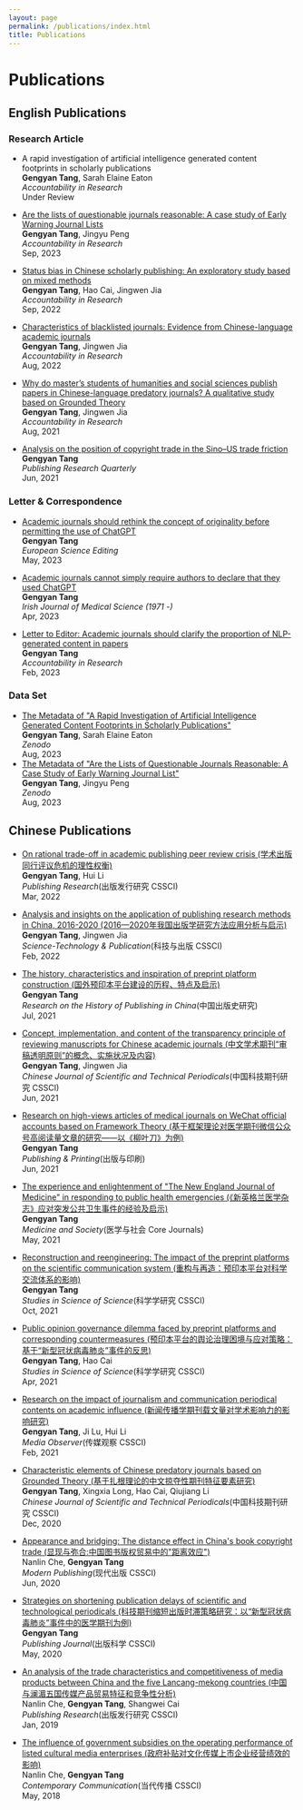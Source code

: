 ```yaml
---
layout: page
permalink: /publications/index.html
title: Publications
---
```


# Publications

## English Publications

### Research Article

- A rapid investigation of artificial intelligence generated content footprints in scholarly publications<br>**Gengyan Tang**, Sarah Elaine Eaton<br>*Accountability in Research*<br> Under Review

- [Are the lists of questionable journals reasonable: A case study of Early Warning Journal Lists](https://doi.org/10.1080/08989621.2023.2261846)<br>**Gengyan Tang**, Jingyu Peng<br>*Accountability in Research*<br> Sep, 2023

- [Status bias in Chinese scholarly publishing: An exploratory study based on mixed methods](https://www.tandfonline.com/doi/full/10.1080/08989621.2022.2117621)<br>**Gengyan Tang**, Hao Cai, Jingwen Jia<br>*Accountability in Research*<br> Sep, 2022

- [Characteristics of blacklisted journals: Evidence from Chinese-language academic journals](https://www.tandfonline.com/doi/full/10.1080/08989621.2022.2112953)<br>**Gengyan Tang**, Jingwen Jia<br>*Accountability in Research*<br> Aug, 2022

- [Why do master’s students of humanities and social sciences publish papers in Chinese-language predatory journals? A qualitative study based on Grounded Theory](https://www.tandfonline.com/doi/full/10.1080/08989621.2021.1960164)<br>**Gengyan Tang**, Jingwen Jia<br>*Accountability in Research*<br> Aug, 2021

- [Analysis on the position of copyright trade in the Sino–US trade friction](https://link.springer.com/article/10.1007/s12109-020-09719-z)<br>**Gengyan Tang**<br>*Publishing Research Quarterly*<br> Jun, 2021

### Letter & Correspondence

- [Academic journals should rethink the concept of originality before permitting the use of ChatGPT](https://ese.arphahub.com/article/104148/)<br>**Gengyan Tang**<br>*European Science Editing*<br> May, 2023

- [Academic journals cannot simply require authors to declare that they used ChatGPT](https://link.springer.com/article/10.1007/s11845-023-03374-x)<br>**Gengyan Tang**<br>*Irish Journal of Medical Science (1971 -)*<br> Apr, 2023

- [Letter to Editor: Academic journals should clarify the proportion of NLP-generated content in papers](https://www.tandfonline.com/doi/full/10.1080/08989621.2023.2180359)<br>**Gengyan Tang**<br>*Accountability in Research*<br> Feb, 2023

### Data Set
- [The Metadata of "A Rapid Investigation of Artificial Intelligence Generated Content Footprints in Scholarly Publications"](https://zenodo.org/record/8227899)<br>**Gengyan Tang**, Sarah Elaine Eaton<br>*Zenodo*<br> Aug, 2023
- [The Metadata of "Are the Lists of Questionable Journals Reasonable: A Case Study of Early Warning Journal List"](https://zenodo.org/record/8245329)<br>**Gengyan Tang**, Jingyu Peng<br>*Zenodo*<br> Aug, 2023

## Chinese Publications

- [On rational trade-off in academic publishing peer review crisis (学术出版同行评议危机的理性权衡)](https://kns.cnki.net/kcms/detail/detail.aspx?doi=10.19393/j.cnki.cn11-1537/g2.2022.03.016)<br>**Gengyan Tang**, Hui Li<br>*Publishing Research*(出版发行研究 CSSCI)<br> Mar, 2022

- [Analysis and insights on the application of publishing research methods in China, 2016-2020 (2016—2020年我国出版学研究方法应用分析与启示)](https://kns.cnki.net/kcms/detail/detail.aspx?doi=10.16510/j.cnki.kjycb.20220118.003)<br>**Gengyan Tang**, Jingwen Jia<br>*Science-Technology & Publication*(科技与出版 CSSCI)<br> Feb, 2022

- [The history, characteristics and inspiration of preprint platform construction (国外预印本平台建设的历程、特点及启示)](https://kns.cnki.net/kcms/detail/detail.aspx?filename=ZCBS202103012&dbcode=CJFQ&dbname=CJFD2021&v=XL9a9Ci0xIx95uOYH3jau8kfDPKIAdataX9KjRSAJ3qgsJB1iqSma9PMlyBVy-ug)<br>**Gengyan Tang**<br>*Research on the History of Publishing in China*(中国出版史研究)<br> Jul, 2021

- [Concept, implementation, and content of the transparency principle of reviewing manuscripts for Chinese academic journals (中文学术期刊“审稿透明原则”的概念、实施状况及内容)](https://www.cjstp.cn/CN/10.11946/cjstp.202012311066)<br>**Gengyan Tang**, Jingwen Jia<br>*Chinese Journal of Scientific and Technical Periodicals*(中国科技期刊研究 CSSCI)<br> Jun, 2021

- [Research on high-views articles of medical journals on WeChat official accounts based on Framework Theory (基于框架理论对医学期刊微信公众号高阅读量文章的研究——以《柳叶刀》为例)](https://kns.cnki.net/kcms/detail/detail.aspx?doi=10.19619/j.issn.1007-1938.2021.00.032)<br>**Gengyan Tang**<br>*Publishing & Printing*(出版与印刷)<br> Jun, 2021

- [The experience and enlightenment of "The New England Journal of Medicine" in responding to public health emergencies (《新英格兰医学杂志》应对突发公共卫生事件的经验及启示)](https://kns.cnki.net/kcms/detail/detail.aspx?doi=10.13723/j.yxysh.2021.05.015)<br>**Gengyan Tang**<br>*Medicine and Society*(医学与社会 Core Journals)<br> May, 2021

- [Reconstruction and reengineering: The impact of the preprint platforms on the scientific communication system (重构与再造：预印本平台对科学交流体系的影响)](https://kns.cnki.net/kcms/detail/detail.aspx?doi=10.16192/j.cnki.1003-2053.20210327.002)<br>**Gengyan Tang**<br>*Studies in Science of Science*(科学学研究 CSSCI)<br> Oct, 2021

- [Public opinion governance dilemma faced by preprint platforms and corresponding countermeasures (预印本平台的舆论治理困境与应对策略：基于“新型冠状病毒肺炎”事件的反思)](https://kns.cnki.net/kcms/detail/detail.aspx?doi=10.16192/j.cnki.1003-2053.20201204.005)<br>**Gengyan Tang**, Hao Cai<br>*Studies in Science of Science*(科学学研究 CSSCI)<br> Apr, 2021

- [Research on the impact of journalism and communication periodical contents on academic influence (新闻传播学期刊载文量对学术影响力的影响研究)](https://kns.cnki.net/kcms/detail/detail.aspx?doi=10.19480/j.cnki.cmgc.2021.02.013)<br>**Gengyan Tang**, Ji Lu, Hui Li<br>*Media Observer*(传媒观察 CSSCI)<br> Feb, 2021

- [Characteristic elements of Chinese predatory journals based on Grounded Theory (基于扎根理论的中文掠夺性期刊特征要素研究)](https://www.cjstp.cn/CN/10.11946/cjstp.202005160497)<br>**Gengyan Tang**, Xingxia Long, Hao Cai, Qiujiang Li<br>*Chinese Journal of Scientific and Technical Periodicals*(中国科技期刊研究 CSSCI)<br> Dec, 2020

- [Appearance and bridging: The distance effect in China's book copyright trade (显现与弥合:中国图书版权贸易中的"距离效应")](https://kns.cnki.net/kcms2/article/abstract?v=3uoqIhG8C44YLTlOAiTRKibYlV5Vjs7i8oRR1PAr7RxjuAJk4dHXomq8u2-At07eo1X5C8gg0mCP8xpoCcx_7z5PauEGohsM&uniplatform=NZKPT)<br>Nanlin Che, **Gengyan Tang**<br>*Modern Publishing*(现代出版 CSSCI)<br> Jun, 2020

- [Strategies on shortening publication delays of scientific and technological periodicals (科技期刊缩短出版时滞策略研究：以“新型冠状病毒肺炎”事件中的医学期刊为例)](https://kns.cnki.net/kcms/detail/detail.aspx?doi=10.13363/j.publishingjournal.2020.03.011)<br>**Gengyan Tang**<br>*Publishing Journal*(出版科学 CSSCI)<br> May, 2020

- [An analysis of the trade characteristics and competitiveness of media products between China and the five Lancang-mekong countries (中国与澜湄五国传媒产品贸易特征和竞争性分析)](https://www.cnki.net/kcms/doi/10.19393/j.cnki.cn11-1537/g2.2019.01.023.html)<br>Nanlin Che, **Gengyan Tang**, Shangwei Cai<br>*Publishing Research*(出版发行研究 CSSCI)<br> Jan, 2019

- [The influence of government subsidies on the operating performance of listed cultural media enterprises (政府补贴对文化传媒上市企业经营绩效的影响)](https://kns.cnki.net/kcms2/article/abstract?v=3uoqIhG8C44YLTlOAiTRKibYlV5Vjs7i0-kJR0HYBJ80QN9L51zrP36WzycZei661FYHl4s3IKPmyF0pScvMXxwo8bxkmXko&uniplatform=NZKPT)<br>Nanlin Che, **Gengyan Tang**<br>*Contemporary Communication*(当代传播 CSSCI)<br> May, 2018
